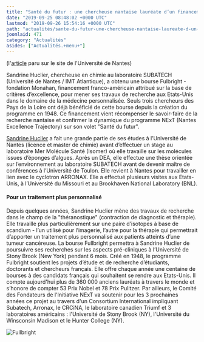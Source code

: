 ```yaml
---
title: "Santé du futur : une chercheuse nantaise lauréate d’un financement franco-américain"
date: "2019-09-25 08:48:02 +0000 UTC"
lastmod: "2019-09-26 15:54:16 +0000 UTC"
path: "actualités/sante-du-futur-une-chercheuse-nantaise-laureate-d-un-financement-franco-americain-2.md"
joomlaid: 471
category: "Actualités"
asides: ["Actualités.+menu+"]
---
```

(l'[article](https://www.univ-nantes.fr/espace-presse/sante-du-futur-une-chercheuse-nantaise-laureate-d-un-financement-franco-americain-2491337.kjsp?RH=1498633572478) paru sur le site de l'Université de Nantes)

Sandrine Huclier, chercheuse en chimie au laboratoire SUBATECH (Université de Nantes / IMT Atlantique), a obtenu une bourse Fulbright - fondation Monahan, financement franco-américain attribué sur la base de critères d’excellence, pour mener ses travaux de recherche aux Etats-Unis dans le domaine de la médecine personnalisée. Seuls trois chercheurs des Pays de la Loire ont déjà bénéficié de cette bourse depuis la création du programme en 1948. Ce financement vient récompenser le savoir-faire de la recherche nantaise et confirmer la dynamique du programme NExT (Nantes Excellence Trajectory) sur son volet "Santé du futur".

[Sandrine Huclier](https://www.univ-nantes.fr/version-francaise/sandrine-huclier-238098.kjsp?RH=1272465163003 "Sandrine Huclier") a fait une grande partie de ses études à l’Université de Nantes (licence et master de chimie) avant d’effectuer un stage au laboratoire Mer Molécule Santé (Isomer) où elle travaille sur les molécules issues d’éponges d’algues. Après un DEA, elle effectue une thèse orientée sur l’environnement au laboratoire SUBATECH avant de devenir maître de conférences à l’Université de Toulon. Elle revient à Nantes pour travailler en lien avec le cyclotron ARRONAX. Elle a effectué plusieurs visites aux Etats-Unis, à l’Université du Missouri et au Brookhaven National Laboratory (BNL).

#### Pour un traitement plus personnalisé

Depuis quelques années, Sandrine Huclier mène des travaux de recherche dans le champ de la "théranostique" (contraction de diagnostic et thérapie). Elle travaille plus particulièrement sur une paire d’isotopes à base de scandium - l’un utilisé pour l’imagerie, l’autre pour la thérapie qui permettrait d’apporter un traitement plus personnalisé aux patients atteints d’une tumeur cancéreuse. La bourse Fullbright permettra à Sandrine Huclier de poursuivre ses recherches sur les aspects pré-cliniques à l’Université de Stony Brook (New York) pendant 6 mois. Créé en 1948, le programme Fulbright soutient les projets d’étude et de recherche d’étudiants, doctorants et chercheurs français. Elle offre chaque année une centaine de bourses à des candidats français qui souhaitent se rendre aux Etats-Unis. Il compte aujourd'hui plus de 360 000 anciens lauréats à travers le monde et s’honore de compter 53 Prix Nobel et 78 Prix Pulitzer. Par ailleurs, le Comité des Fondateurs de l'Initiative NExT va soutenir pour les 3 prochaines années ce projet au travers d'un Consortium International impliquant Subatech, Arronax, le CRCiNA, le laboratoire canadien Triumf et 3 laboratoires américains : l'Université de Stony Brook (NY), l'Université du Winsconsin Madison et le Hunter College (NY).

![Fullbright](images/Communication/Fullbright.jpg)
